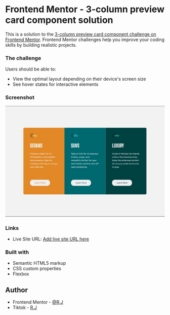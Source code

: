 # Frontend Mentor - 3-column preview card component solution

This is a solution to the [3-column preview card component challenge on Frontend Mentor](https://www.frontendmentor.io/challenges/3column-preview-card-component-pH92eAR2-). Frontend Mentor challenges help you improve your coding skills by building realistic projects. 


### The challenge

Users should be able to:

- View the optimal layout depending on their device's screen size
- See hover states for interactive elements

### Screenshot

![Alt text](output/desktop-review.jpg) 

### Links

- Live Site URL: [Add live site URL here](https://novice-is-me.github.io/3-Column-Preview-Card/)
 
### Built with

- Semantic HTML5 markup
- CSS custom properties
- Flexbox

## Author

- Frontend Mentor - [@R.J](https://www.frontendmentor.io/home)
- Tiktok - [R.J](https://www.tiktok.com/@rude_human_) 

